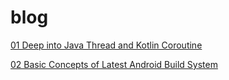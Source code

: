 # blog

[01 Deep into Java Thread and Kotlin Coroutine](blogs/01%20Deep%20into%20Java%20Thread%20and%20Kotlin%20Coroutine.md)

[02 Basic Concepts of Latest Android Build System](blogs/02%20Basic%20Concepts%20of%20Latest%20Android%20Build%20System.md)